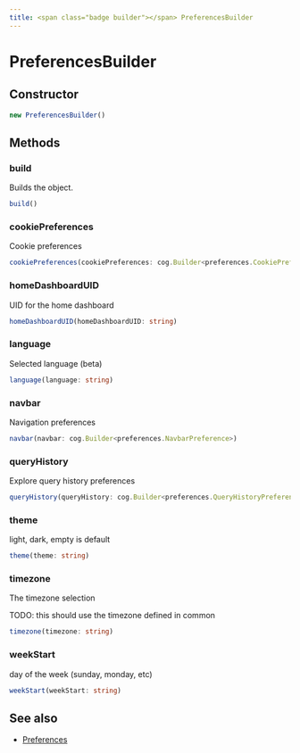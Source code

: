```yaml
---
title: <span class="badge builder"></span> PreferencesBuilder
---
```

# <span class="badge builder"></span> PreferencesBuilder

## Constructor

```typescript
new PreferencesBuilder()
```
## Methods

### <span class="badge object-method"></span> build

Builds the object.

```typescript
build()
```

### <span class="badge object-method"></span> cookiePreferences

Cookie preferences

```typescript
cookiePreferences(cookiePreferences: cog.Builder<preferences.CookiePreferences>)
```

### <span class="badge object-method"></span> homeDashboardUID

UID for the home dashboard

```typescript
homeDashboardUID(homeDashboardUID: string)
```

### <span class="badge object-method"></span> language

Selected language (beta)

```typescript
language(language: string)
```

### <span class="badge object-method"></span> navbar

Navigation preferences

```typescript
navbar(navbar: cog.Builder<preferences.NavbarPreference>)
```

### <span class="badge object-method"></span> queryHistory

Explore query history preferences

```typescript
queryHistory(queryHistory: cog.Builder<preferences.QueryHistoryPreference>)
```

### <span class="badge object-method"></span> theme

light, dark, empty is default

```typescript
theme(theme: string)
```

### <span class="badge object-method"></span> timezone

The timezone selection

TODO: this should use the timezone defined in common

```typescript
timezone(timezone: string)
```

### <span class="badge object-method"></span> weekStart

day of the week (sunday, monday, etc)

```typescript
weekStart(weekStart: string)
```

## See also

 * <span class="badge object-type-interface"></span> [Preferences](./object-Preferences.md)
